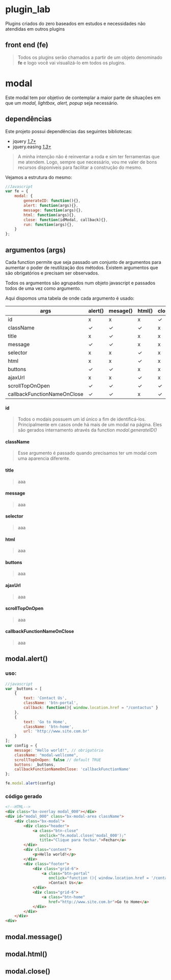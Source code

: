 # plugin_lab
Plugins criados do zero baseados em estudos e necessidades não atendidas em outros plugins

## front end (fe)
> Todos os plugins serão chamados a partir de um objeto denominado **fe** e logo você vai visualizá-lo em todos os plugins.
# modal
Este modal tem por objetivo de contemplar a maior parte de situações em que um *modal, lightbox, alert, popup* seja necessário.

## dependências
Este projeto possui dependências das seguintes bibliotecas:
* jquery  [*1.7+*](https://code.jquery.com/jquery/)
*  jquery.easing [*1.3+*](https://cdnjs.com/libraries/jquery-easing)
>A minha intenção não é reinventar a roda e sim ter ferramentas que me atendem. Logo, sempre que necessário, vou me valer de bons recursos disponíveis para facilitar a construção do mesmo. 

Vejamos a estrutura do mesmo:

```javascript
//Javascript
var fe = {
    modal: {
        generateID: function(){},
        alert: function(args){},
        message: function(args){},
        html: function(args){},
        close: function(idModal, callback){},
        run: function(args){},
    }
};
```

## argumentos (args)
Cada function permite que seja passado um conjunto de argumentos para aumentar o poder de reutilização dos métodos.
Existem argumentos que são obrigatórios e precisam ser observados.

Todos os argumentos são agrupados num objeto javascript e passados todos de uma vez como argumento.

Aqui dispomos uma tabela de onde cada argumento é usado:

args | alert() | mesage() | html() | close()
---- | ------- | -------- | ------ | -------
id                          | x | x | x | ✓
className                   | ✓ | ✓ | ✓ | x
title                       | x | ✓ | x | x
message                     | ✓ | ✓ | x | x
selector                    | x | x | ✓ | x
html                        | x | x | ✓ | x
buttons                     | ✓ | ✓ | x | x
ajaxUrl                     | x | x | ✓ | x
scrollTopOnOpen             | ✓ | ✓ | ✓ | ✓
callbackFunctionNameOnClose | ✓ | ✓ | x | ✓

#### id
> Todos o modais possuem um id único a fim de identificá-los. Principalmente em casos onde há mais de um modal na página. Eles são gerados internamento através da function *modal.generateID()*

#### className 
> Esse argumento é passado quando precisamos ter um modal com uma aparencia diferente.
#### title  
> aaa                     
#### message    
> aaa                   
#### selector  
> aaa                    
#### html    
> aaa                      
#### buttons   
> aaa                    
#### ajaxUrl   
> aaa                    
#### scrollTopOnOpen   
> aaa            
#### callbackFunctionNameOnClose   
> aaa

## modal.alert() 
### uso:
```javascript
//javascript
var _buttons = [
    {
        text: 'Contact Us',
        className: 'btn-portal',
        callback: function(){ window.location.href = "/contactus" }
    },
    {
        text: 'Go to Home',
        className: 'btn-home',
        url: 'http://www.site.com.br'
    }
];
var config = {
    message: "Hello world!", // obrigatório
    className: "modal-wellcome",
    scrollTopOnOpen: false // default TRUE
    buttons: _buttons,
    callbackFunctionNameOnClose: 'callbackFunctionName'
};

fe.modal.alert(config)
```
### código gerado 

```HTML
<!--HTML-->
<div class="bx-overlay modal_000"></div>
<div id="modal_000" class="bx-modal-area className">
    <div class="bx-modal">
        <div class="header">
            <a class="btn-close" 
               onclick="fe.modal.close('modal_000');" 
               title="Clique para fechar.">Fechar</a>
        </div>
        <div class="content">
            <p>Hello world!</p>
        </div>
        <div class="footer">
            <div class="grid-6">
                <a class="btn-portal" 
                   onclick="function (){ window.location.href = '/contactus' }"
                   >Contact Us</a>
            </div>
            <div class="grid-6">
                <a class="btn-home" 
                   href="http://www.site.com.br">Go to Home</a>
            </div>
        </div>
    </div>
<div>
```
## modal.message() 
## modal.html() 
## modal.close() 







